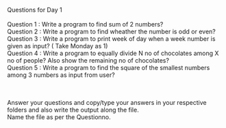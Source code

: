 Questions for Day 1 <br>
<br>
Question 1 : Write a program to find sum of 2 numbers? <br>
Question 2 : Write a program to find wheather the number is odd or even? <br>
Question 3 : Write a program to print week of day when a week number is given as input? ( Take Monday as 1) <br>
Question 4 : Write a program to equally divide N no of chocolates among X no of people? Also show the remaining no of chocolates? <br>
Question 5 : Write a program to find the square of the smallest numbers among 3 numbers as input from user? <br> 

<br>
<br>
Answer your questions and copy/type your answers in your respective folders and also write the output along the file. <br> 
Name the file as per the Questionno.
